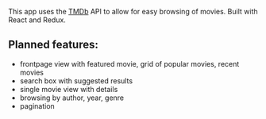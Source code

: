 This app uses the [TMDb](https://www.themoviedb.org) API to allow for easy browsing of movies. Built with React and Redux.

## Planned features:

- frontpage view with featured movie, grid of popular movies, recent movies
- search box with suggested results
- single movie view with details
- browsing by author, year, genre
- pagination
